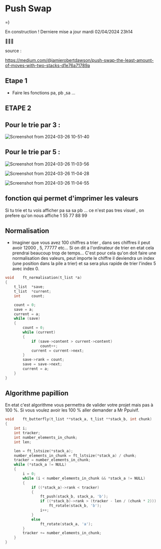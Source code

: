 # Push Swap 

=)

En construction ! Derniere mise a jour mardi 02/04/2024 23h14

🚧🚧🚧

source : 

https://medium.com/@jamierobertdawson/push-swap-the-least-amount-of-moves-with-two-stacks-d1e76a71789a


## **Etape 1** 

- Faire les fonctions pa, pb ,sa ...

## **ETAPE 2**

## **Pour le trie par 3 :** 

![Screenshot from 2024-03-26 10-51-40](https://github.com/Teddyburgonde/push_swap/assets/93845046/569b1298-718a-47f7-8104-d1600d938b30)

## **Pour le trie par 5 :**

![Screenshot from 2024-03-26 11-03-56](https://github.com/Teddyburgonde/push_swap/assets/93845046/0fb0377d-e21d-4b14-9ea2-170641b22ab3)

![Screenshot from 2024-03-26 11-04-28](https://github.com/Teddyburgonde/push_swap/assets/93845046/fca1e597-3397-4757-903e-c780740d550d)

![Screenshot from 2024-03-26 11-04-55](https://github.com/Teddyburgonde/push_swap/assets/93845046/e501f928-36e5-42bf-9f66-8e77bc69dc58)


## **fonction qui permet d'imprimer les valeurs**

Si tu trie et tu vois afficher pa sa sa pb ... ce n'est pas tres visuel ,
on prefere qu'on nous affiche 1 55 77 88 99

##  **Normalisation**

- Imaginer que vous avez 100 chiffres a trier , dans ses chiffres il peut avoir 12000 , 5, 77777 etc...
Si on dit a l'ordinateur de trier en etat cela prendrai beaucoup trop de temps...
C'est pour cela qu'on doit faire une normalisation des valeurs, peut importe le chiffre il deviendra un index (une position dans la pile a trier) et sa sera plus rapide de trier l'index 5 avec index 0.

```c
void	ft_normalisation(t_list *a)
{
	t_list	*save;
	t_list	*current;
	int		count;

	count = 0;
	save = a;
	current = a;
	while (save)
	{
		count = 0;
		while (current)
		{
			if (save->content > current->content)
				count++;
			current = current->next;
		}
		save->rank = count;
		save = save->next;
		current = a;
	}
}
```

## **Algorithme papillion** 

En etat c'est algorithme vous permettra de valider votre projet mais pas à 100 %. 
Si vous voulez avoir les 100 % aller demander a Mr Ppuivif.
```c
void	ft_butterfly(t_list **stack_a, t_list **stack_b, int chunk)
{
	int	i;
	int	tracker;
	int	number_elements_in_chunk;
	int	len;

	len = ft_lstsize(*stack_a);
	number_elements_in_chunk = ft_lstsize(*stack_a) / chunk;
	tracker = number_elements_in_chunk;
	while (*stack_a != NULL)
	{
		i = 0;
		while (i < number_elements_in_chunk && *stack_a != NULL)
		{
			if ((*stack_a)->rank < tracker)
			{
				ft_push(stack_b, stack_a, 'b');
				if ((*stack_b)->rank > (tracker - len / (chunk * 2)))
					ft_rotate(stack_b, 'b');
				i++;
			}
			else
				ft_rotate(stack_a, 'a');
		}
		tracker += number_elements_in_chunk;
	}
}
```

